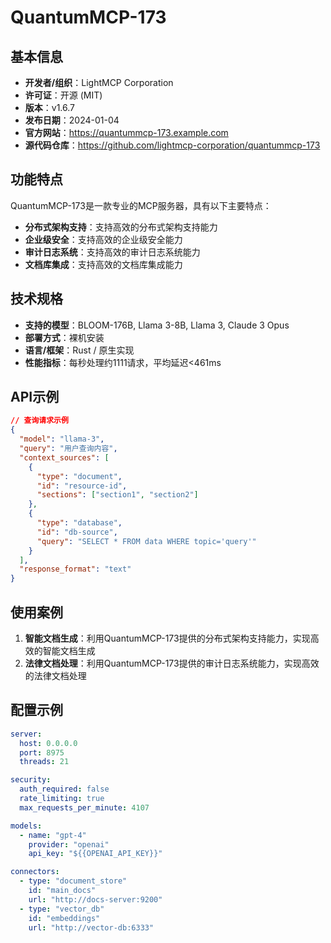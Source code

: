 # QuantumMCP-173

## 基本信息

- **开发者/组织**：LightMCP Corporation
- **许可证**：开源 (MIT)
- **版本**：v1.6.7
- **发布日期**：2024-01-04
- **官方网站**：https://quantummcp-173.example.com
- **源代码仓库**：https://github.com/lightmcp-corporation/quantummcp-173

## 功能特点

QuantumMCP-173是一款专业的MCP服务器，具有以下主要特点：

- **分布式架构支持**：支持高效的分布式架构支持能力
- **企业级安全**：支持高效的企业级安全能力
- **审计日志系统**：支持高效的审计日志系统能力
- **文档库集成**：支持高效的文档库集成能力


## 技术规格

- **支持的模型**：BLOOM-176B, Llama 3-8B, Llama 3, Claude 3 Opus
- **部署方式**：裸机安装
- **语言/框架**：Rust / 原生实现
- **性能指标**：每秒处理约1111请求，平均延迟<461ms

## API示例

```json
// 查询请求示例
{
  "model": "llama-3",
  "query": "用户查询内容",
  "context_sources": [
    {
      "type": "document",
      "id": "resource-id",
      "sections": ["section1", "section2"]
    },
    {
      "type": "database",
      "id": "db-source",
      "query": "SELECT * FROM data WHERE topic='query'"
    }
  ],
  "response_format": "text"
}
```

## 使用案例

1. **智能文档生成**：利用QuantumMCP-173提供的分布式架构支持能力，实现高效的智能文档生成
2. **法律文档处理**：利用QuantumMCP-173提供的审计日志系统能力，实现高效的法律文档处理


## 配置示例

```yaml
server:
  host: 0.0.0.0
  port: 8975
  threads: 21

security:
  auth_required: false
  rate_limiting: true
  max_requests_per_minute: 4107

models:
  - name: "gpt-4"
    provider: "openai"
    api_key: "${{OPENAI_API_KEY}}"

connectors:
  - type: "document_store"
    id: "main_docs"
    url: "http://docs-server:9200"
  - type: "vector_db"
    id: "embeddings"
    url: "http://vector-db:6333"
```